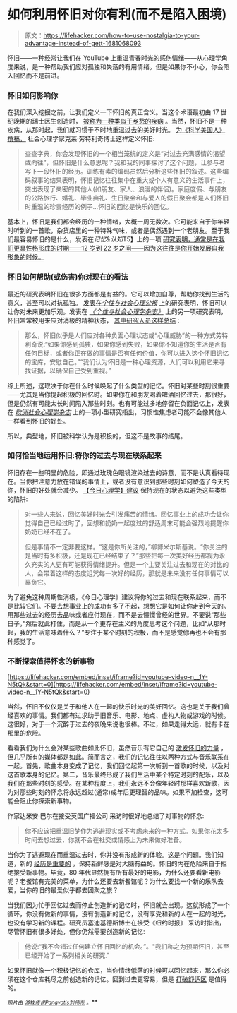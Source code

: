 # 如何利用怀旧对你有利(而不是陷入困境)

> 原文：<https://lifehacker.com/how-to-use-nostalgia-to-your-advantage-instead-of-gett-1681068093>

怀旧——一种经常让我们在 YouTube 上重温青春时光的感伤情绪——从心理学角度来说，是一种帮助我们应对孤独和失落的有用情绪。但是如果你不小心，你会陷入回忆而不是前进。



### 怀旧如何影响你

在我们深入挖掘之前，让我们定义一下怀旧的真正含义。当这个术语最初由 17 世纪晚期的瑞士医生创造时， [被称为一种类似于乡愁的疾病](http://www.theatlantic.com/health/archive/2013/08/when-nostalgia-was-a-disease/278648/) 。当然，怀旧不是一种疾病，从那时起，我们就习惯于不时地重温过去的美好时光。 [为《科学美国人》撰稿，](http://blogs.scientificamerican.com/mind-guest-blog/2013/07/10/the-rehabilitation-of-an-old-emotion-a-new-science-of-nostalgia/) 社会心理学家克莱·劳特利奇博士这样定义怀旧:

> 查查字典，你会发现怀旧的一个相当笼统的定义是“对过去充满感情的渴望或向往”，但怀旧是什么意思呢？我和我的同事探讨了这个问题，让参与者写下一段怀旧的经历。训练有素的编码员然后分析这些怀旧的叙述。这些编码叙事的结果表明，怀旧记忆往往集中在重大或个人有意义的生活事件上，突出表现了亲密的其他人(如朋友、家人、浪漫的伴侣)。家庭度假、与朋友的公路旅行、婚礼、毕业典礼、生日聚会和与爱人的假日聚会都是人们怀旧时重温的珍贵经历的例子...怀旧的回忆是快乐的回忆。

基本上，怀旧是我们都会经历的一种情绪，大概一周无数次。它可能来自于你年轻时听到的一首歌，杂货店里的一种特殊气味，或者是偶然遇到一个老朋友。至于我们最容易怀旧的是什么，发表在*记忆&认知*T5】上的一项 [研究表明，通常是在我们更具性格形成的时期——12 岁到 22 岁之间——因为这往往是你开始发展自我形象的时候。](http://leadserv.u-bourgogne.fr/files/publications/000876-self-centered-memories-the-reminiscence-bump-and-the-self.pdf)

### 怀旧如何帮助(或伤害)你对现在的看法

最近的研究表明怀旧在很多方面都是有益的。它可以增加自尊，帮助你找到生活的意义，甚至可以对抗孤独。 [发表在*个性与社会心理公报*](http://psp.sagepub.com/content/39/11/1484.abstract) 上的研究表明，怀旧可以让你对未来更加乐观。发表在 [*《个性与社会心理学杂志》*](http://www.wildschut.me/Tim_Wildschut/home_files/Nostalgia%20JPSP.pdf) 上的另一项研究表明，怀旧常常被用来应对消极的精神状态， [其中研究人员这样总结](http://www.sciencefriday.com/blogs/04/16/2013/why-do-i-get-nostalgic.html?series=28) :

> 那么，怀旧似乎是人们应对各种负面心理状态或“心理威胁”的一种方式劳特利奇说:“如果你感到孤独，如果你感到失败，如果你不知道你的生活是否有任何目标，或者你正在做的事情是否有任何价值，你可以进入这个怀旧记忆的宝库，安慰自己。”“我们认为怀旧是一种心理资源，人们可以利用它来寻找证据，以确保自己受到重视。”

综上所述，这取决于你在什么时候唤起了什么类型的记忆。怀旧对某些时刻很重要——尤其是当你提起积极的回忆时。如果你在和朋友喝着啤酒回忆过去，那很好，但是仍然有可能太长时间陷入那些时刻。也有可能过多地停留在负面记忆上，发表在 [*欧洲社会心理学杂志*](http://psych.hanover.edu/Research/exponnetresults/Verplanken%20%282012%29.pdf) 上的一项小型研究指出，习惯性焦虑者可能不会像其他人一样看到怀旧的好处。

所以，典型地，怀旧被科学认为是积极的，但这不是故事的结尾。

### 如何恰当地运用怀旧:将你的过去与现在联系起来

怀旧存在一些明显的危险，即通过玫瑰色眼镜渲染过去的诗意，而不是认真看待现在。当你把注意力放在错误的事情上，或者没有意识到那些时刻如何塑造了今天的你，怀旧的好处就会减少。 [【今日心理学】建议](http://www.psychologytoday.com/articles/200605/nostalgia-sweet-remembrance) 保持现在的状态以避免这些类型的陷阱:

> 对一些人来说，回忆美好时光会引发痛苦的情绪。回忆事业上的成功会让你觉得自己已经过时了，回想和奶奶一起度过的舒适周末可能会强烈地提醒你奶奶已经不在了。
> 
> 但是事情不一定非要这样。“这是你所关注的，”柳博米尔斯基说。“你关注的是当时有多积极，还是现在已经结束了？”那些把每一次美好经历都视为永久充实的人更有可能获得情绪提升。但是一个主要关注过去和现在的对比的人，会带着这样的态度诅咒每一次好的经历，那就是未来没有任何事情可以辜负它。

为了避免这种周期性消极，《今日心理学》建议将你的过去和现在联系起来，而不是比较它们。不要去想事业上的成功有多了不起，想想它是如何让你走到今天的。用那些过去的经历去品味或者应付现在，而不是去憧憬曾经的世界。不要说“那些日子，”然后就此打住，而是从一个更存在主义的角度思考这个问题，比如“从那时起，我的生活意味着什么？”专注于某个时刻的积极，而不是感觉你再也不会有那种感觉了。

### 不断探索值得怀念的新事物

 [https://lifehacker.com/embed/inset/iframe?id=youtube-video-n__1Y-N5tQk&start=0](https://lifehacker.com/embed/inset/iframe?id=youtube-video-n__1Y-N5tQk&start=0) 

当然，怀旧不仅仅是关于和他人在一起的快乐时光的美好回忆。这也是关于我们曾经喜欢的事情。我们都有过求助于旧音乐、电影、地点、虚构人物或游戏的时候。这很好，对于一个沉醉于过去的夜晚来说也很棒。不过，如果走得太远，就有卡在那里的危险。

看看我们为什么会对某些歌曲如此怀旧，虽然音乐有它自己的 [激发怀旧的力量](http://priceonomics.com/the-science-of-inherited-nostalgia/) ，但几乎所有的媒体都是如此。简而言之，我们的记忆往往以两种方式与音乐联系在一起。首先，歌曲本身变成了记忆，我们回忆起第一次听到一首歌的时候，以及对这首歌本身的记忆。第二，音乐最终形成了我们生活中某个特定时刻的配乐，以及我们在那些时刻的感受。在某种程度上，我们永远不会像年轻时那样喜欢新歌，因为对那些时刻的怀念将永远超过(通常)成年后更理智的品味。如果不加检查，这可能会阻止你探索新事物。

作家达米安·巴尔在接受英国广播公司 采访时很好地总结了对事物的怀念:

> 你不应该把重温旧梦作为逃避现实或不考虑未来的一种方式。如果你花太多时间去想过去，你就不会在社交或情感上为未来做好准备。

当你为了逃避现在而重温过去时，你并没有形成新的体验。这是个问题。我们知道，新的 [经历是重要的](http://lifehacker.com/why-new-experiences-are-important-and-how-they-positiv-5802583) ，保持新鲜感是对大脑有益的。怀旧的内在危险来自于拒绝接受新事物。毕竟，80 年代显然拥有所有最好的电影，为什么还要看新电影呢？老餐馆有完美的菜单，为什么还要去新餐馆呢？为什么要找一个新的乐队去爱，当你的旧的最爱似乎都去团聚之旅？

当我们因为忙于回忆过去而停止创造新的记忆时，怀旧就会出现。这就形成了一个循环，你没有做新的事情，没有创造新的记忆，没有享受和新的人在一起的时光，也没有学习新的课程。研究员塞迪基德斯博士在接受《纽约时报》 采访时指出，尽管怀旧有很多好处，但你仍然需要创造新的记忆:

> 他说:“我不会错过任何建立怀旧回忆的机会。”。"我们称之为预期怀旧，甚至已经开始了一系列相关的研究."

如果怀旧就像一个积极记忆的仓库，当你情绪低落的时候可以回忆起来，那么你必须在这个仓库耗尽之前创造新的记忆。回到过去更容易，但是 [打破舒适区](http://lifehacker.com/the-science-of-breaking-out-of-your-comfort-zone-and-w-656426705) 是值得的。

<small>*照片由*</small> [<small>*游牧传说*</small>](https://www.flickr.com/photos/pnglife/4542281097/in/photolist-7VonVk-pLHU2Y-4Dxd2r-pga6Dj-9x6CXY-nHdSWc-4vUtYb-6Bc7Xr-67nNta-oJ5zgF-8sXtci-m4ScyC-beDgrZ-9F2hFB-jbtcBn-8avroM-7KyxE2-7sZ5nH-pF1Zf9-pEFrya-nM4NF7-pZ8Dr9-oeckvP-6wAf6d-9XudWf-puvJ9L-72H8TY-eWCAnr-8Fuk6H-pbtBT7-jmBsjp-nsU3YG-oxnT9B-pgSiPu-84rwNc-bhvkdp-29iqHy-nUFXAt-66w6Zs-povc48-e9yhq-6Eo67x-8BkvAk-9te4ZR-eiwHzX-ddhMvx-p7z8tp-5T2BbK-fhhpF-pLna2s)<small></small>*[<small>*Panayotis*</small>](https://www.flickr.com/photos/panayotis/14773602507/in/photolist-ovuzjB-7VonVk-pLHU2Y-4Dxd2r-pga6Dj-9x6CXY-nHdSWc-4vUtYb-6Bc7Xr-67nNta-oJ5zgF-8sXtci-m4ScyC-beDgrZ-9F2hFB-jbtcBn-8avroM-7KyxE2-7sZ5nH-pF1Zf9-pEFrya-nM4NF7-pZ8Dr9-oeckvP-6wAf6d-9XudWf-puvJ9L-72H8TY-eWCAnr-8Fuk6H-pbtBT7-jmBsjp-nsU3YG-oxnT9B-pgSiPu-84rwNc-bhvkdp-29iqHy-nUFXAt-66w6Zs-povc48-e9yhq-6Eo67x-8BkvAk-9te4ZR-eiwHzX-ddhMvx-p7z8tp-5T2BbK-fhhpF)<small></small>*[<small>*刘伟东*</small>](https://www.flickr.com/photos/kwl/3061008251/in/photolist-5Eut7k-9GYx4H-iRDmjN-6adwZK-7PgRAU-6MYDjs-m8CpRZ-wwB7Y-8nhqjh-6E5aQT-qftdc-3q4ueE-MGwcx-65znQ4-8wFRb8-pndyEy-86SjCW-5CY27r-9JYHws-Aacsy-bv1H5g-4Dapdf-aErfkj-KqBTu-iqCtw-4nL9AJ-aqKoPS-9y6tHL-55FveB-hX6Mq-6t2yhD-cTm4KC-aiPhV9-ks9QX-585yRP-a7upYg-7XfDvm-7Ln7xQ-kjYrZ6-4Pv3Xp-nEhpgS-orqiUJ-8uHcQX-7j7T2G-diFW3M-bLGcLa-9grdkS-7bzcph-p79X7h-4ez5Jq) <small>*。*</small>**
